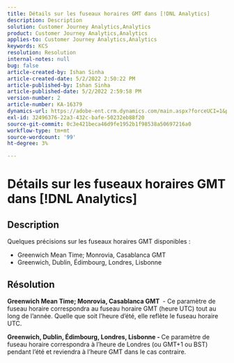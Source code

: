 ```yaml
---
title: Détails sur les fuseaux horaires GMT dans [!DNL Analytics]
description: Description
solution: Customer Journey Analytics,Analytics
product: Customer Journey Analytics,Analytics
applies-to: Customer Journey Analytics,Analytics
keywords: KCS
resolution: Resolution
internal-notes: null
bug: false
article-created-by: Ishan Sinha
article-created-date: 5/2/2022 2:50:22 PM
article-published-by: Ishan Sinha
article-published-date: 5/2/2022 2:59:58 PM
version-number: 2
article-number: KA-16379
dynamics-url: https://adobe-ent.crm.dynamics.com/main.aspx?forceUCI=1&pagetype=entityrecord&etn=knowledgearticle&id=06b43830-27ca-ec11-a7b5-6045bd00dca1
exl-id: 32496376-22a3-432c-bafe-50232eb88f20
source-git-commit: 0c3e421beca46d9fe1952b1f98538a50697216a0
workflow-type: tm+mt
source-wordcount: '99'
ht-degree: 3%

---
```


# Détails sur les fuseaux horaires GMT dans [!DNL Analytics]

## Description


Quelques précisions sur les fuseaux horaires GMT disponibles :

- Greenwich Mean Time; Monrovia, Casablanca GMT
- Greenwich, Dublin, Édimbourg, Londres, Lisbonne



## Résolution


<b>Greenwich Mean Time; Monrovia, Casablanca GMT </b> - Ce paramètre de fuseau horaire correspondra au fuseau horaire GMT (heure UTC) tout au long de l’année. Quelle que soit l’heure d’été, elle reflète le fuseau horaire UTC.

<b>Greenwich, Dublin, Édimbourg, Londres, Lisbonne - </b>Ce paramètre de fuseau horaire correspondra à l’heure de Londres (ou GMT+1 ou BST) pendant l’été et reviendra à l’heure GMT dans le cas contraire.
